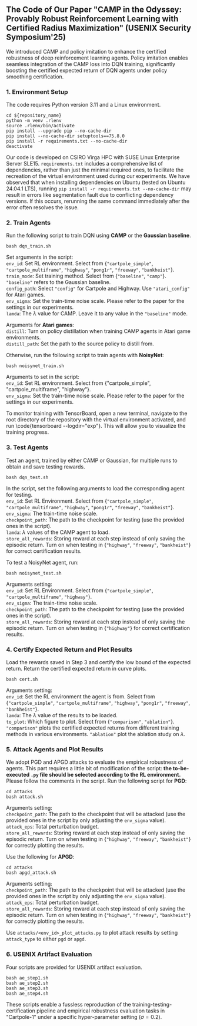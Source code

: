 ## The Code of Our Paper "CAMP in the Odyssey: Provably Robust Reinforcement Learning with Certified Radius Maximization" (USENIX Security Symposium'25)

We introduced CAMP and policy imitation to enhance the certified robustness of deep reinforcement learning agents. Policy imitation enables seamless integration of the CAMP loss into DQN training, significantly boosting the certified expected return of DQN agents under policy smoothing certification.


### 1. Environment Setup

The code requires Python version 3.11 and a Linux environment.

```
cd ${repository_name}
python -m venv .rlenv
source .rlenv/bin/activate
pip install --upgrade pip --no-cache-dir
pip install --no-cache-dir setuptools==75.8.0
pip install -r requirements.txt --no-cache-dir
deactivate
```
Our code is developed on CSIRO Virga HPC with SUSE Linux Enterprise Server SLE15. 
```requirements.txt``` includes a comprehensive list of dependencies, rather than just the minimal required ones, to facilitate the recreation of the virtual environment used during our experiments.
We have observed that when installing dependencies on Ubuntu (tested on Ubuntu 24.04.1 LTS), running ```pip install -r requirements.txt --no-cache-dir``` may result in errors like segmentation fault due to conflicting dependency versions. 
If this occurs, rerunning the same command immediately after the error often resolves the issue.


### 2. Train Agents
Run the following script to train DQN using **CAMP** or the **Gaussian baseline**.
```
bash dqn_train.sh
```
Set arguments in the script:\
```env_id```: Set RL environment. Select from {```"cartpole_simple"```, ```"cartpole_multiframe"```, ```"highway"```, ```"pong1r"```, ```"freeway"```, ```"bankheist"```}.\
```train_mode```: Set training method. Select from {```"baseline"```, ```"camp"```}. ```"baseline"``` refers to the Gaussian baseline.\
```config_path```: Select ```"config"``` for Cartpole and Highway. Use ```"atari_config"``` for Atari games.\
```env_sigma```: Set the train-time noise scale. Please refer to the paper for the settings in our experiments.\
```lamda```: The $\lambda$ value for CAMP. Leave it to any value in the ```"baseline"``` mode.

Arguments for **Atari games**:\
```distill```: Turn on policy distillation when training CAMP agents in Atari game environments.\
```distill_path```: Set the path to the source policy to distill from.


Otherwise, run the following script to train agents with **NoisyNet**:
```
bash noisynet_train.sh
```
Arguments to set in the script:\
```env_id```: Set RL environment. Select from {"cartpole_simple", "cartpole_multiframe", "highway"}.\
```env_sigma```: Set the train-time noise scale. Please refer to the paper for the settings in our experiments.

To monitor training with TensorBoard, open a new terminal, navigate to the root directory of the repository with the virtual environment activated, and run \code{tensorboard --logdir="exp"}. This will allow you to visualize the training progress.

### 3. Test Agents
Test an agent, trained by either CAMP or Gaussian, for multiple runs to obtain and save testing rewards.
```
bash dqn_test.sh
```
In the script, set the following arguments to load the corresponding agent for testing.\
```env_id```: Set RL Environment. Select from {```"cartpole_simple"```, ```"cartpole_multiframe"```, ```"highway"```, ```"pong1r"```, ```"freeway"```, ```"bankheist"```}.\
```env_sigma```: The train-time noise scale.\
```checkpoint_path```: The path to the checkpoint for testing (use the provided ones in the script).\
```lamda```: $\lambda$ values of the CAMP agent to load.\
```store_all_rewards```: Storing reward at each step instead of only saving the episodic return. Turn on when testing in {```"highway"```, ```"freeway"```, ```"bankheist"```} for correct certification results.

To test a NoisyNet agent, run:
```
bash noisynet_test.sh
```
Arguments setting:\
```env_id```: Set RL Environment. Select from {```"cartpole_simple"```, ```"cartpole_multiframe"```, ```"highway"```}.\
```env_sigma```: The train-time noise scale.\
```checkpoint_path```: The path to the checkpoint for testing (use the provided ones in the script).\
```store_all_rewards```: Storing reward at each step instead of only saving the episodic return. Turn on when testing in {```"highway"```} for correct certification results.


### 4. Certify Expected Return and Plot Results
Load the rewards saved in Step 3 and certify the low bound of the expected return. Return the certified expected return in curve plots.
```
bash cert.sh
```
Arguments setting:\
```env_id```: Set the RL environment the agent is from. Select from {```"cartpole_simple"```, ```"cartpole_multiframe"```, ```"highway"```, ```"pong1r"```, ```"freeway"```, ```"bankheist"```}.\
```lamda```: The $\lambda$ value of the results to be loaded.\
```to_plot```: Which figure to plot. Select from {```"comparison"```, ```"ablation"```}. ```"comparison"``` plots the certified expected returns from different training methods in various environments. ```"ablation"``` plot the ablation study on $\lambda$.


### 5. Attack Agents and Plot Results
We adopt PGD and APGD attacks to evaluate the empirical robustness of agents. This part requires a little bit of modification of the script: **the to-be-executed ```.py``` file should be selected according to the RL environment.** Please follow the comments in the script. Run the following script for **PGD**:
```
cd attacks
bash attack.sh
``` 
Arguments setting:\
```checkpoint_path```: The path to the checkpoint that will be attacked (use the provided ones in the script by only adjusting the ```env_sigma``` value).\
```attack_eps```: Total perturbation budget.\
```store_all_rewards```: Storing reward at each step instead of only saving the episodic return. Turn on when testing in {```"highway"```, ```"freeway"```, ```"bankheist"```} for correctly plotting the results.


Use the following for **APGD**:
```
cd attacks
bash apgd_attack.sh
```
Arguments setting:\
```checkpoint_path```: The path to the checkpoint that will be attacked (use the provided ones in the script by only adjusting the ```env_sigma``` value).\
```attack_eps```: Total perturbation budget.\
```store_all_rewards```: Storing reward at each step instead of only saving the episodic return. Turn on when testing in {```"highway"```, ```"freeway"```, ```"bankheist"```} for correctly plotting the results.

Use ```attacks/<env_id>_plot_attacks.py``` to plot attack results by setting ```attack_type``` to either ```pgd``` or ```apgd```.


### 6. USENIX Artifact Evaluation
Four scripts are provided for USENIX artifact evaluation.
```
bash ae_step1.sh
bash ae_step2.sh
bash ae_step3.sh
bash ae_step4.sh
```
These scripts enable a fussless reproduction of the training-testing-certification pipeline and empirical robustness evaluation tasks in "Cartpole-1" under a specific hyper-parameter setting ($\sigma=0.2$). 
